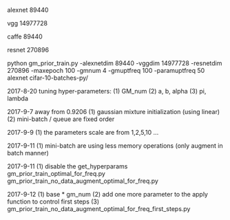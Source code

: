 alexnet
89440

vgg
14977728

caffe
89440

resnet
270896

python gm_prior_train.py -alexnetdim 89440 -vggdim 14977728 -resnetdim 270896 -maxepoch 100 -gmnum 4 -gmuptfreq 100 -paramuptfreq 50 alexnet cifar-10-batches-py/

2017-8-20
tuning hyper-parameters:
(1) GM_num
(2) a, b, alpha
(3) pi, lambda

2017-9-7
away from 0.9206
(1) gaussian mixture initialization (using linear)
(2) mini-batch / queue are fixed order

2017-9-9
(1) the parameters scale are from 1,2,5,10 ...

2017-9-11
(1) mini-batch are using less memory operations (only augment in batch manner)

2017-9-11
(1) disable the get_hyperparams
gm_prior_train_optimal_for_freq.py
gm_prior_train_no_data_augment_optimal_for_freq.py

2017-9-12
(1) base * gm_num
(2) add one more parameter to the apply function to control first steps
(3) gm_prior_train_no_data_augment_optimal_for_freq_first_steps.py 
